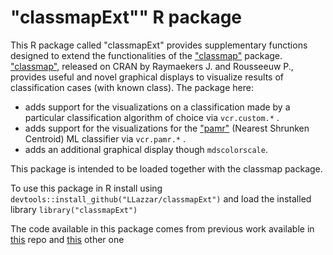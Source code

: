 # "classmapExt"" R package
This R package called "classmapExt" provides supplementary functions designed to extend the functionalities of the ["classmap"](https://cran.r-project.org/web/packages/classmap/index.html) package. ["classmap"](https://cran.r-project.org/web/packages/classmap/index.html), released on CRAN by Raymaekers J. and Rousseeuw P., provides useful and novel graphical displays to visualize results of classification cases (with known class).
The package here: 
- adds support for the visualizations on a classification made by a particular classification algorithm of choice via `vcr.custom.*` .
- adds support for the visualizations for the ["pamr"](https://cran.r-project.org/web/packages/pamr/index.html) (Nearest Shrunken Centroid) ML classifier via `vcr.pamr.*` .
- adds an additional graphical display though `mdscolorscale`. 

This package is intended to be loaded together with the classmap package.

To use this package  in R install using `devtools::install_github("LLazzar/classmapExt")` and load the installed library `library("classmapExt")`

The code available in this package comes from previous work available in [this](https://github.com/LLazzar/classmap-on-pamr) repo and [this](https://github.com/LLazzar/extension-classmap) other one
